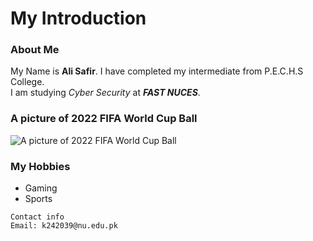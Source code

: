 # My Introduction
### About Me
 My Name is **Ali Safir**. I have completed my intermediate from P.E.C.H.S College.\
 I am studying _Cyber Security_ at ***FAST NUCES***.

### A picture of 2022 FIFA World Cup Ball
![A picture of 2022 FIFA World Cup Ball](https://th.bing.com/th/id/OIP.F02L_ofKHsIk6gmQIPrqDAHaHa?w=600&h=600&rs=1&pid=ImgDetMain)

### My Hobbies
- Gaming
- Sports
```
Contact info
Email: k242039@nu.edu.pk
```
